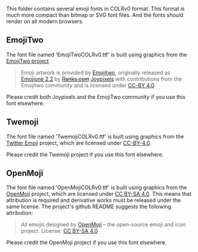 
This folder contains several emoji fonts in COLRv0 format.
This format is much more compact than bitmap or SVG font files.
And the fonts should render on all modern browsers.


## EmojiTwo

The font file named 'EmojiTwoCOLRv0.ttf' is built using graphics from the [EmojiTwo project](https://github.com/EmojiTwo).

> Emoji artwork is provided by [Emojitwo](https://emojitwo.github.io/), 
> originally released as [Emojione 2.2](https://www.emojione.com) by ~~[Ranks.com](http://www.ranks.com)~~ [Joypixels](https://blog.joypixels.com/emojione-is-now-joypixels/)
> with contributions from the Emojitwo community
> and is licensed under [CC-BY 4.0](https://creativecommons.org/licenses/by/4.0/legalcode).

Please credit both Joypixels and the EmojiTwo community if you use this font elsewhere.



## Twemoji

The font file named 'TwemojiCOLRv0.ttf' is built using graphics from the [Twitter Emoji](https://github.com/twitter/twemoji) project, 
which are licensed under [CC-BY-4.0](https://creativecommons.org/licenses/by/4.0/legalcode).

Please credit the Twemoji project if you use this font elsewhere.



## OpenMoji

The font file named 'OpenMojiCOLRv0.ttf' is built using graphics from the [OpenMoji](https://github.com/hfg-gmuend/openmoji) project, 
which are licensed under [CC BY-SA 4.0](https://creativecommons.org/licenses/by-sa/4.0/#).
This means that attribution is required and derivative works must be released under the same license.
The project's github README suggests the following attribution:

> All emojis designed by [OpenMoji](https://openmoji.org/) – the open-source emoji and icon project. License: [CC BY-SA 4.0](https://creativecommons.org/licenses/by-sa/4.0/#)

Please credit the OpenMoji project if you use this font elsewhere.  

